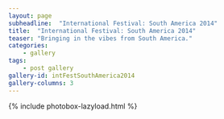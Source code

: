 ```yaml
---
layout: page
subheadline:  "International Festival: South America 2014"
title:  "International Festival: South America 2014"
teaser: "Bringing in the vibes from South America."
categories:
    - gallery
tags:
    - post gallery
gallery-id: intFestSouthAmerica2014
gallery-columns: 3
---
```


{% include photobox-lazyload.html %}
